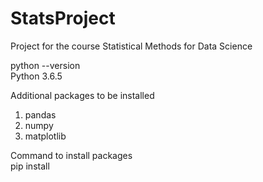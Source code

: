 # StatsProject
Project for the course Statistical Methods for Data Science

python --version\
Python 3.6.5

Additional packages to be installed
1. pandas
2. numpy
3. matplotlib

Command to install packages \
pip install <package-name>
